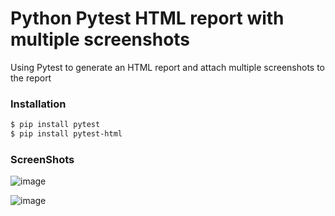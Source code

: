 # Python Pytest HTML report with multiple screenshots
Using Pytest to generate an HTML report and attach multiple screenshots to the report



### Installation

```sh
$ pip install pytest
$ pip install pytest-html

```

### ScreenShots

![image](https://user-images.githubusercontent.com/35892616/41856807-a952c1f0-789e-11e8-8a99-f1478141457f.png)



![image](https://user-images.githubusercontent.com/35892616/41856814-acd5dede-789e-11e8-9b77-5dc229c7dc4f.png)


